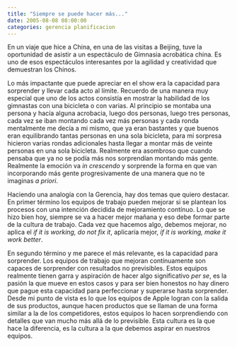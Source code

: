 ```yaml
---
title: "Siempre se puede hacer más..."
date: 2005-08-08 08:00:00
categories: gerencia planificacion
---
```

En un viaje que hice a China, en una de las visitas a Beijing, tuve la oportunidad de asistir a un espectáculo de Gimnasia acrobática china. Es uno de esos espectáculos interesantes por la agilidad y creatividad que demuestran los Chinos.

Lo más impactante que puede apreciar en el show era la capacidad para sorprender y llevar cada acto al límite. Recuerdo de una manera muy especial que uno de los actos consistía en mostrar la habilidad de los gimnastas con una bicicleta o con varias. Al principio se montaba una persona y hacía alguna acrobacia, luego dos personas, luego tres personas, cada vez se iban montando cada vez más personas y cada ronda mentalmente me decía a mi mismo, que ya eran bastantes y que buenos eran equilibrando tantas personas en una sola bicicleta, para mi sorpresa hicieron varias rondas adicionales hasta llegar a montar más de veinte personas en una sola bicicleta. Realmente era asombroso que cuando pensaba que ya no se podía más nos sorprendían montando más gente. 
Realmente la emoción va *in crescendo* y sorprende la forma en que van incorporando más gente progresivamente de una manera que no te imaginas *a priori*.

Haciendo una analogía con la Gerencia, hay dos temas que quiero destacar. En primer término los equipos de trabajo pueden mejorar si se plantean los procesos con una intención decidida de mejoramiento contínuo. Lo que se hizo bien hoy, siempre se va a hacer mejor mañana y eso debe formar parte de la cultura de trabajo. Cada vez que hacemos algo, debemos mejorar, no aplica el *if it is working, do not fix it*, aplicaría mejor, *if it is working, make it work better*.

En segundo término y me parece el más relevante, es la capacidad para sorprender. Los equipos de trabajo que mejoran contínuamente son capaces de sorprender con resultados no previsibles. Estos equipos realmente tienen garra y aspiración de hacer algo significativo *per se*, es la pasión la que mueve en estos casos y para ser bien honestos no hay dinero que pague esta capacidad para perfeccionar y superarse hasta sorprender. Desde mi punto de vista es lo que los equipos de Apple logran con la salida de sus productos, aunque hacen productos que se llaman de una forma similar a la de los competidores, estos equipos lo hacen sorprendiendo con detalles que van mucho más allá de lo previsible. Esta cultura es la que hace la diferencia, es la cultura a la que debemos aspirar en nuestros equipos.